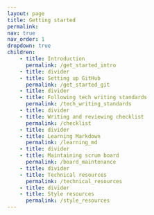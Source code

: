```yaml
---
layout: page
title: Getting started
permalink:
nav: true
nav_order: 1
dropdown: true
children: 
    - title: Introduction
      permalink: /get_started_intro
    - title: divider
    - title: Setting up GitHub
      permalink: /get_started_git
    - title: divider
    - title: Following tech writing standards
      permalink: /tech_writing_standards
    - title: divider
    - title: Writing and reviewing checklist
      permalink: /checklist
    - title: divider
    - title: Learning Markdown
      permalink: /learning_md
    - title: divider
    - title: Maintaining scrum board
      permalink: /board_maintenance
    - title: divider
    - title: Technical resources
      permalink: /technical_resources
    - title: divider
    - title: Style resources
      permalink: /style_resources
---
```

